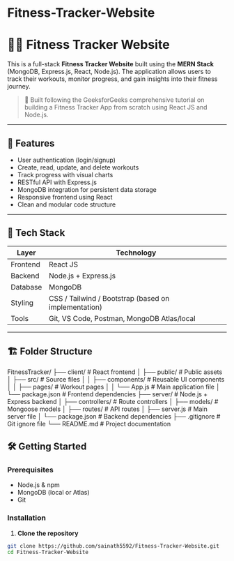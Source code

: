 # Fitness-Tracker-Website
# 🏋️‍♂️ Fitness Tracker Website

This is a full-stack **Fitness Tracker Website** built using the **MERN Stack** (MongoDB, Express.js, React, Node.js). The application allows users to track their workouts, monitor progress, and gain insights into their fitness journey.

> 🎯 Built following the GeeksforGeeks comprehensive tutorial on building a Fitness Tracker App from scratch using React JS and Node.js.

---

## 🚀 Features

- User authentication (login/signup)
- Create, read, update, and delete workouts
- Track progress with visual charts
- RESTful API with Express.js
- MongoDB integration for persistent data storage
- Responsive frontend using React
- Clean and modular code structure

---

## 🧰 Tech Stack

| Layer       | Technology          |
|------------|---------------------|
| Frontend   | React JS            |
| Backend    | Node.js + Express.js|
| Database   | MongoDB             |
| Styling    | CSS / Tailwind / Bootstrap (based on implementation) |
| Tools      | Git, VS Code, Postman, MongoDB Atlas/local |

---

## 🏗️ Folder Structure

FitnessTracker/
├── client/                # React frontend
│   ├── public/            # Public assets
│   ├── src/               # Source files
│   │   ├── components/     # Reusable UI components
│   │   ├── pages/          # Workout pages
│   │   └── App.js          # Main application file
│   └── package.json        # Frontend dependencies
├── server/                # Node.js + Express backend
│   ├── controllers/        # Route controllers
│   ├── models/             # Mongoose models
│   ├── routes/             # API routes
│   ├── server.js           # Main server file
│   └── package.json        # Backend dependencies
├── .gitignore              # Git ignore file
└── README.md               # Project documentation

## 🛠️ Getting Started

### Prerequisites

- Node.js & npm
- MongoDB (local or Atlas)
- Git

### Installation

1. **Clone the repository**

```bash
git clone https://github.com/sainath5592/Fitness-Tracker-Website.git
cd Fitness-Tracker-Website

